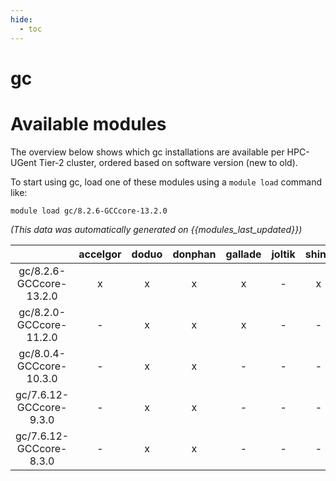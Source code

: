 ```yaml
---
hide:
  - toc
---
```


gc
==

# Available modules


The overview below shows which gc installations are available per HPC-UGent Tier-2 cluster, ordered based on software version (new to old).

To start using gc, load one of these modules using a `module load` command like:

```shell
module load gc/8.2.6-GCCcore-13.2.0
```

*(This data was automatically generated on {{modules_last_updated}})*  

| |accelgor|doduo|donphan|gallade|joltik|shinx|skitty|
| :---: | :---: | :---: | :---: | :---: | :---: | :---: | :---: |
|gc/8.2.6-GCCcore-13.2.0|x|x|x|x|-|x|x|
|gc/8.2.0-GCCcore-11.2.0|-|x|x|x|-|-|-|
|gc/8.0.4-GCCcore-10.3.0|-|x|x|-|-|-|-|
|gc/7.6.12-GCCcore-9.3.0|-|x|x|-|-|-|-|
|gc/7.6.12-GCCcore-8.3.0|-|x|x|-|-|-|-|
